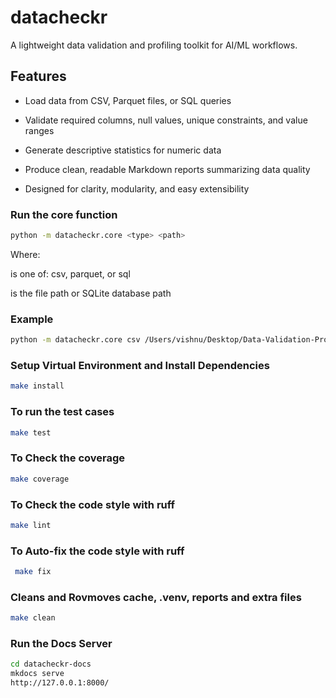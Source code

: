# datacheckr

A lightweight data validation and profiling toolkit for AI/ML workflows.

## Features
- Load data from CSV, Parquet files, or SQL queries

- Validate required columns, null values, unique constraints, and value ranges

- Generate descriptive statistics for numeric data

- Produce clean, readable Markdown reports summarizing data quality

- Designed for clarity, modularity, and easy extensibility


### Run the core function

```bash
python -m datacheckr.core <type> <path>
```
Where:

<type> is one of: csv, parquet, or sql

<path> is the file path or SQLite database path

### Example 

```bash
python -m datacheckr.core csv /Users/vishnu/Desktop/Data-Validation-Profiling-Toolkit-/test_data.csv
```

### Setup Virtual Environment and Install Dependencies

```bash
make install
```

### To run the test cases

```bash
make test 
```

### To Check the coverage 

```bash
make coverage 
```
### To Check the code style with ruff

```bash
make lint 
```
### To Auto-fix the code style with ruff

```bash
 make fix  
 ```

### Cleans and Rovmoves cache, .venv, reports and extra files

 ```bash
 make clean 
  ```

### Run the Docs Server

```bash
cd datacheckr-docs
mkdocs serve
http://127.0.0.1:8000/
```
